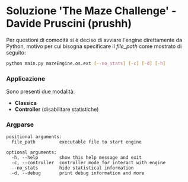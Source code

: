 # Soluzione 'The Maze Challenge' - Davide Pruscini (prushh)

Per questioni di comodità si è deciso di avviare l'engine direttamente da Python, motivo per cui bisogna specificare il *file_path* come mostrato di seguito:
```bash
python main.py mazeEngine.os.ext [--no_stats] [-c] [-d] [-h]
```

### Applicazione
Sono presenti due modalità:
 * **Classica**
 * **Controller** (disabilitare statistiche)

### Argparse
```
positional arguments:
  file_path         executable file to start engine

optional arguments:
  -h, --help        show this help message and exit
  -c, --controller  controller mode for interact with engine
  --no_stats        hide statistical information
  -d, --debug       print debug information and more
```